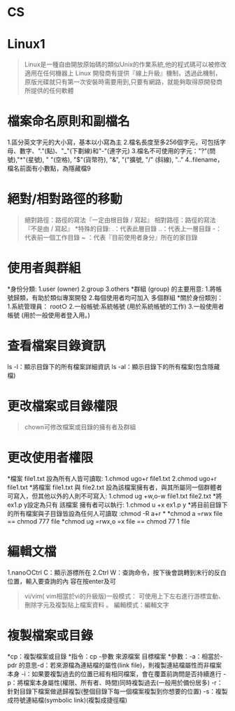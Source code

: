 # CS
Linux1
====================
>Linux是一種自由開放原始碼的類似Unix的作業系統,他的程式碼可以被修改適用在任何機器上
>Linux 開發商有提供『線上升級』機制，透過此機制， 原版光碟就只有第一次安裝時需要用到,只要有網路，就能夠取得原開發商所提供的任何軟體

檔案命名原則和副檔名
===================
1.區分英文字元的大小寫，基本以小寫為主
2.檔名長度至多256個字元，可包括字母、數字、"."(點)、"_"(下劃線)和"-"(連字元)
3.檔名不可使用的字元："?"(問號),"*"(星號), " "(空格), "$"(貨幣符), "&", "("擴號, "/" (斜線), ".." 
4..filename，檔名前面有小數點，為隱藏檔9

絕對/相對路徑的移動
==================
>絕對路徑：路徑的寫法『一定由根目錄 / 寫起』
>相對路徑：路徑的寫法『不是由 / 寫起』
*特殊的目錄:
>.：代表此層目錄
>..：代表上一層目錄
>-：代表前一個工作目錄
>~ ：代表『目前使用者身分』所在的家目錄

使用者與群組
============
*身份分類:
1.user (owner)
2.group
3.others
*群組 (group) 的主要用意:
1.將帳號歸類，有助於類似專案開發
2.每個使用者均可加入 多個群組
*關於身份類別：
1.系統管理員： root○
2.一般帳號:系統帳號 (用於系統帳號的工作)
3.一般使用者帳號 (用於一般使用者登入用。)

查看檔案目錄資訊
==============
ls -l：顯示目錄下的所有檔案詳細資訊
ls -al：顯示目錄下的所有檔案(包含隱藏檔)

更改檔案或目錄權限
=================
>chown可修改檔案或目錄的擁有者及群組

更改使用者權限
=============
*檔案 file1.txt 設為所有人皆可讀取:
1.chmod ugo+r file1.txt
2.chmod ugo+r file1.txt
*將檔案 file1.txt 與 file2.txt 設為該檔案擁有者，與其所屬同一個群體者可寫入，但其他以外的人則不可寫入:
1.chmod ug   +w,o-w file1.txt file2.txt
*將 ex1.p  y設定為只有 該檔案 擁有者可以執行:
1.chmod u   +x ex1.p   y
*將目前目錄下的所有檔案與子目錄皆設為任何人可讀取 :chmod -R a+r *
*chmod a   =rwx file ==  chmod    777  file
*chmod ug   =rwx,o  =x file    ==   chmod    77 1 file

編輯文檔
=======
1.nano○Ctrl C：顯示游標所在
2.Ctrl W：查詢命令，按下後會跳轉到末行的反白位置，輸入要查詢的內 容在按enter及可
>vi/vim( vim相當於vi的升級版)一般模式：
>可使用上下左右進行游標宜動、刪除字元及複製貼上檔案資料 。
>編輯模式：編輯文字

複製檔案或目錄
=============
*cp：複製檔案或目錄
*指令：cp  -參數 來源檔案 目標檔案
*參數：-a：相當於-pdr 的意思-d：若來源檔為連結檔的屬性(link file)，則複製連結檔屬性而非檔案本身
-i：如果要複製過去的位置已經有相同檔案，會在覆蓋前詢問是否持續進行
-p：將檔案本身屬性(權限、所有者、時間)同時複製過去(一般用於備份居多)
-r：針對目錄下檔案做遞歸複製(整個目錄下每一個檔案複製到你想要的位置)
-s：複製成符號連結檔(symbolic link)(複製成捷徑檔)

